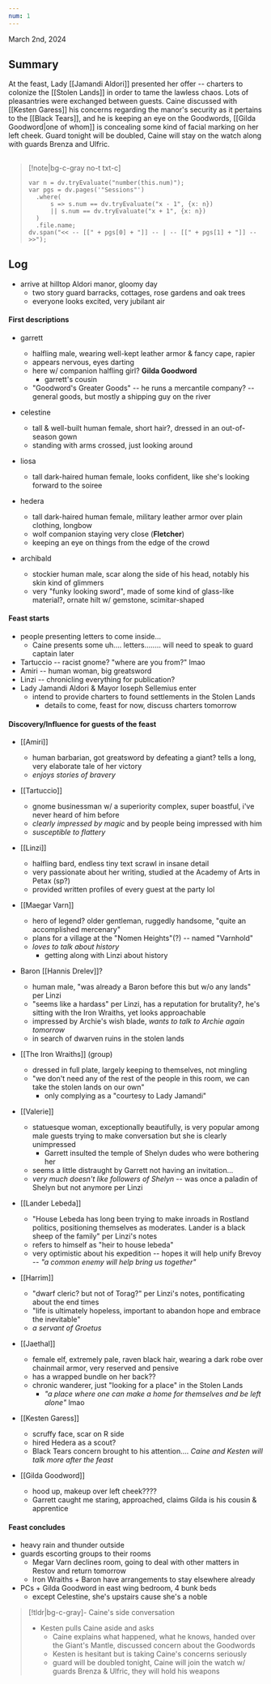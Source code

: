 ```yaml
---
num: 1
---
```

March 2nd, 2024

## Summary
At the feast, Lady [[Jamandi Aldori]] presented her offer -- charters to colonize the [[Stolen Lands]] in order to tame the lawless chaos. Lots of pleasantries were exchanged between guests. Caine discussed with [[Kesten Garess]] his concerns regarding the manor's security as it pertains to the [[Black Tears]], and he is keeping an eye on the Goodwords, [[Gilda Goodword|one of whom]] is concealing some kind of facial marking on her left cheek. Guard tonight will be doubled, Caine will stay on the watch along with guards Brenza and Ulfric.

##
> [!note|bg-c-gray no-t txt-c]
>```dataviewjs
>var n = dv.tryEvaluate("number(this.num)");
>var pgs = dv.pages('"Sessions"')
>	.where(
>		s => s.num == dv.tryEvaluate("x - 1", {x: n})
>		|| s.num == dv.tryEvaluate("x + 1", {x: n})
>	)
>	.file.name;
>dv.span("<< -- [[" + pgs[0] + "]] -- | -- [[" + pgs[1] + "]] -- >>");
>```

## Log
- arrive at hilltop Aldori manor, gloomy day
	- two story guard barracks, cottages, rose gardens and oak trees
	- everyone looks excited, very jubilant air

#### First descriptions
- garrett
	- halfling male, wearing well-kept leather armor & fancy cape, rapier
	- appears nervous, eyes darting
	- here w/ companion halfling girl? **Gilda Goodword**
		- garrett's cousin
	- "Goodword's Greater Goods" -- he runs a mercantile company? -- general goods, but mostly a shipping guy on the river

- celestine
	- tall & well-built human female, short hair?, dressed in an out-of-season gown
	- standing with arms crossed, just looking around

- liosa
	- tall dark-haired human female, looks confident, like she's looking forward to the soiree

- hedera
	- tall dark-haired human female, military leather armor over plain clothing, longbow
	- wolf companion staying very close (**Fletcher**)
	- keeping an eye on things from the edge of the crowd

- archibald
	- stockier human male, scar along the side of his head, notably his skin kind of glimmers
	- very "funky looking sword", made of some kind of glass-like material?, ornate hilt w/ gemstone, scimitar-shaped

#### Feast starts
- people presenting letters to come inside...
	- Caine presents some uh.... letters........ will need to speak to guard captain later
- Tartuccio -- racist gnome? "where are you from?" lmao
- Amiri -- human woman, big greatsword
- Linzi -- chronicling everything for publication?
- Lady Jamandi Aldori & Mayor Ioseph Sellemius enter
	- intend to provide charters to found settlements in the Stolen Lands
		- details to come, feast for now, discuss charters tomorrow

#### Discovery/Influence for guests of the feast
- [[Amiri]]
	- human barbarian, got greatsword by defeating a giant? tells a long, very elaborate tale of her victory
	- *enjoys stories of bravery*

- [[Tartuccio]]
	- gnome businessman w/ a superiority complex, super boastful, i've never heard of him before
	- *clearly impressed by magic* and by people being impressed with him
	- *susceptible to flattery*

- [[Linzi]]
	- halfling bard, endless tiny text scrawl in insane detail
	- very passionate about her writing, studied at the Academy of Arts in Petax (sp?)
	- provided written profiles of every guest at the party lol

- [[Maegar Varn]]
	- hero of legend? older gentleman, ruggedly handsome, "quite an accomplished mercenary"
	- plans for a village at the "Nomen Heights"(?) -- named "Varnhold"
	- *loves to talk about history*
		- getting along with Linzi about history

- Baron [[Hannis Drelev]]?
	- human male, "was already a Baron before this but w/o any lands" per Linzi
	- "seems like a hardass" per Linzi, has a reputation for brutality?, he's sitting with the Iron Wraiths, yet looks approachable
	- impressed by Archie's wish blade, *wants to talk to Archie again tomorrow*
	- in search of dwarven ruins in the stolen lands

- [[The Iron Wraiths]] (group)
	- dressed in full plate, largely keeping to themselves, not mingling
	- "we don't need any of the rest of the people in this room, we can take the stolen lands on our own"
		- only complying as a "courtesy to Lady Jamandi"

- [[Valerie]]
	- statuesque woman, exceptionally beautifully, is very popular among male guests trying to make conversation but she is clearly unimpressed
		- Garrett insulted the temple of Shelyn dudes who were bothering her
	- seems a little distraught by Garrett not having an invitation...
	- *very much doesn't like followers of Shelyn* -- was once a paladin of Shelyn but not anymore per Linzi

- [[Lander Lebeda]]
	- "House Lebeda has long been trying to make inroads in Rostland politics, positioning themselves as moderates. Lander is a black sheep of the family" per Linzi's notes
	- refers to himself as "heir to house lebeda"
	- very optimistic about his expedition -- hopes it will help unify Brevoy -- *"a common enemy will help bring us together"*

- [[Harrim]]
	- "dwarf cleric? but not of Torag?" per Linzi's notes, pontificating about the end times
	- "life is ultimately hopeless, important to abandon hope and embrace the inevitable"
	- *a servant of Groetus*

- [[Jaethal]]
	- female elf, extremely pale, raven black hair, wearing a dark robe over chainmail armor, very reserved and pensive
	- has a wrapped bundle on her back??
	- chronic wanderer, just "looking for a place" in the Stolen Lands
		- *"a place where one can make a home for themselves and be left alone"* lmao

- [[Kesten Garess]]
	- scruffy face, scar on R side
	- hired Hedera as a scout?
	- Black Tears concern brought to his attention.... *Caine and Kesten will talk more after the feast*

- [[Gilda Goodword]]
	- hood up, makeup over left cheek????
	- Garrett caught me staring, approached, claims Gilda is his cousin & apprentice

#### Feast concludes
- heavy rain and thunder outside
- guards escorting groups to their rooms
	- Megar Varn declines room, going to deal with other matters in Restov and return tomorrow
	- Iron Wraiths + Baron have arrangements to stay elsewhere already
- PCs + Gilda Goodword in east wing bedroom, 4 bunk beds
	- except Celestine, she's upstairs cause she's a noble

>[!tldr|bg-c-gray]- Caine's side conversation
>- Kesten pulls Caine aside and asks 
>	- Caine explains what happened, what he knows, handed over the Giant's Mantle, discussed concern about the Goodwords
>	- Kesten is hesitant but is taking Caine's concerns seriously
>	- guard will be doubled tonight, Caine will join the watch w/ guards Brenza & Ulfric, they will hold his weapons